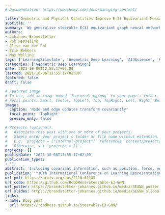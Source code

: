 ```yaml
---
# Documentation: https://wowchemy.com/docs/managing-content/

title: Geometric and Physical Quantities Improve E(3) Equivariant Message Passing
subtitle: ''
summary: 'We generalise steerable E(3) equivariant graph neural networks such that node and edge updates are able to leverage covariant information. Published at ICLR 2022 (Spotlight).'
authors:
- Johannes Brandstetter 
- Rob Hesselink
- Elise van der Pol
- Erik Bekkers
- Max Welling
tags: ['Learning2Simulate', 'Geometric Deep Learning', 'AI4Science', 'Graph Neural Networks', 'Equivariance', 'Deep Learning']
categories: ['Geometric Deep Learning']
date: 2021-10-06T12:55:17+02:00
lastmod: 2021-10-06T12:55:17+02:00
featured: false
draft: false

# Featured image
# To use, add an image named `featured.jpg/png` to your page's folder.
# Focal points: Smart, Center, TopLeft, Top, TopRight, Left, Right, BottomLeft, Bottom, BottomRight.
image:
  caption: 'Node and edge updates transform covariantly'
  focal_point: 'TopRight'
  preview_only: false

# Projects (optional).
#   Associate this post with one or more of your projects.
#   Simply enter your project's folder or file name without extension.
#   E.g. `projects = ["internal-project"]` references `content/project/deep-learning/index.md`.
#   Otherwise, set `projects = []`.
projects: []
publishDate: '2021-10-06T12:55:17+02:00'
publication_types:
- '1'
abstract: 'Including covariant information, such as position, force, velocity or spin is important in many tasks in computational physics and chemistry. We introduce Steerable E(3) Equivariant Graph Neural Networks (SEGNNs) that generalise equivariant graph networks, such that node and edge attributes are not restricted to invariant scalars, but can contain covariant information, such as vectors or tensors. This model, composed of steerable MLPs, is able to incorporate geometric and physical information in both the message and update functions. Through the definition of steerable node attributes, the MLPs provide a new class of activation functions for general use with steerable feature fields. We discuss ours and related work through the lens of equivariant non-linear convolutions, which further allows us to pin-point the successful components of SEGNNs: non-linear message aggregation improves upon classic linear (steerable) point convolutions; steerable messages improve upon recent equivariant graph networks that send invariant messages. We demonstrate the effectiveness of our method on several tasks in computational physics and chemistry and provide extensive ablation studies.'
publication: '*10th International Conference on Learning Representations (ICLR), 2022* (**Spotlight**)'
url_pdf: https://arxiv.org/abs/2110.02905
url_code: https://github.com/RobDHess/Steerable-E3-GNN
url_poster: https://brandstetter-johannes.github.io/media/SEGNN_poster.png
url_slides: https://brandstetter-johannes.github.io/media/SEGNN_slides.pdf
links:
- name: Blog post
  url: https://robdhess.github.io/Steerable-E3-GNN/
---
```

